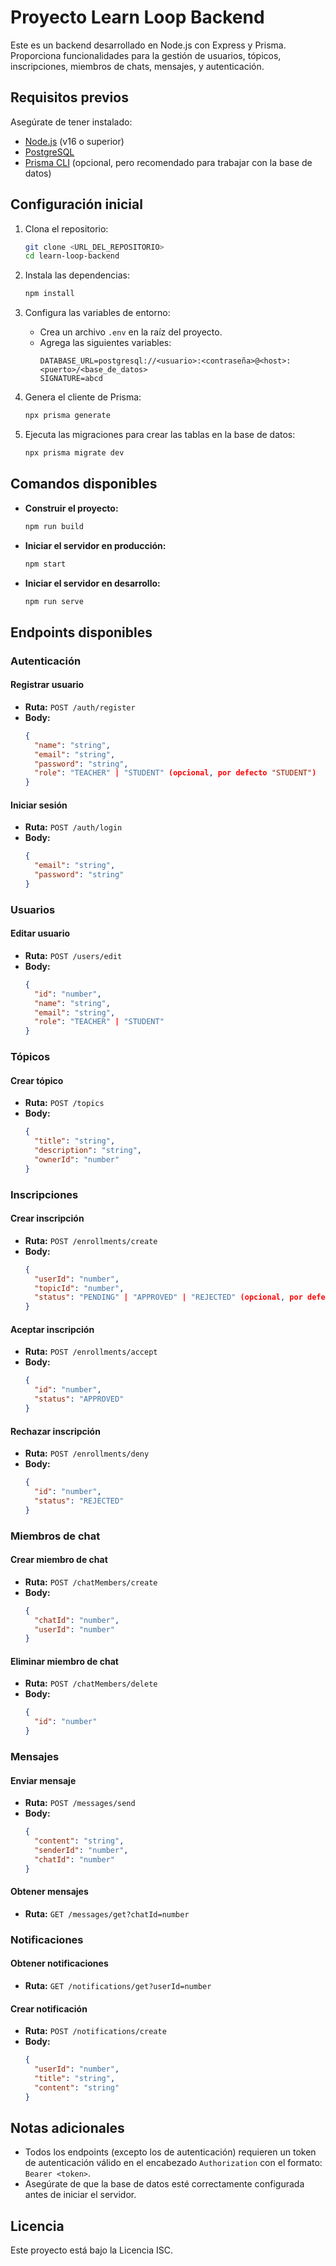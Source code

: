 # Proyecto Learn Loop Backend

Este es un backend desarrollado en Node.js con Express y Prisma. Proporciona funcionalidades para la gestión de usuarios, tópicos, inscripciones, miembros de chats, mensajes, y autenticación.

## Requisitos previos

Asegúrate de tener instalado:
- [Node.js](https://nodejs.org/) (v16 o superior)
- [PostgreSQL](https://www.postgresql.org/)
- [Prisma CLI](https://www.prisma.io/docs/getting-started/setup-prisma/start-from-scratch-typescript) (opcional, pero recomendado para trabajar con la base de datos)

## Configuración inicial

1. Clona el repositorio:
   ```bash
   git clone <URL_DEL_REPOSITORIO>
   cd learn-loop-backend
   ```

2. Instala las dependencias:
   ```bash
   npm install
   ```

3. Configura las variables de entorno:
    - Crea un archivo `.env` en la raíz del proyecto.
    - Agrega las siguientes variables:
      ```env
      DATABASE_URL=postgresql://<usuario>:<contraseña>@<host>:<puerto>/<base_de_datos>
      SIGNATURE=abcd
      ```

4. Genera el cliente de Prisma:
   ```bash
   npx prisma generate
   ```

5. Ejecuta las migraciones para crear las tablas en la base de datos:
   ```bash
   npx prisma migrate dev
   ```

## Comandos disponibles

- **Construir el proyecto:**
  ```bash
  npm run build
  ```

- **Iniciar el servidor en producción:**
  ```bash
  npm start
  ```

- **Iniciar el servidor en desarrollo:**
  ```bash
  npm run serve
  ```

## Endpoints disponibles

### Autenticación

#### Registrar usuario
- **Ruta:** `POST /auth/register`
- **Body:**
  ```json
  {
    "name": "string",
    "email": "string",
    "password": "string",
    "role": "TEACHER" | "STUDENT" (opcional, por defecto "STUDENT")
  }
  ```

#### Iniciar sesión
- **Ruta:** `POST /auth/login`
- **Body:**
  ```json
  {
    "email": "string",
    "password": "string"
  }
  ```

### Usuarios

#### Editar usuario
- **Ruta:** `POST /users/edit`
- **Body:**
  ```json
  {
    "id": "number",
    "name": "string",
    "email": "string",
    "role": "TEACHER" | "STUDENT"
  }
  ```

### Tópicos

#### Crear tópico
- **Ruta:** `POST /topics`
- **Body:**
  ```json
  {
    "title": "string",
    "description": "string",
    "ownerId": "number"
  }
  ```

### Inscripciones

#### Crear inscripción
- **Ruta:** `POST /enrollments/create`
- **Body:**
  ```json
  {
    "userId": "number",
    "topicId": "number",
    "status": "PENDING" | "APPROVED" | "REJECTED" (opcional, por defecto "PENDING")
  }
  ```

#### Aceptar inscripción
- **Ruta:** `POST /enrollments/accept`
- **Body:**
  ```json
  {
    "id": "number",
    "status": "APPROVED"
  }
  ```

#### Rechazar inscripción
- **Ruta:** `POST /enrollments/deny`
- **Body:**
  ```json
  {
    "id": "number",
    "status": "REJECTED"
  }
  ```

### Miembros de chat

#### Crear miembro de chat
- **Ruta:** `POST /chatMembers/create`
- **Body:**
  ```json
  {
    "chatId": "number",
    "userId": "number"
  }
  ```

#### Eliminar miembro de chat
- **Ruta:** `POST /chatMembers/delete`
- **Body:**
  ```json
  {
    "id": "number"
  }
  ```

### Mensajes

#### Enviar mensaje
- **Ruta:** `POST /messages/send`
- **Body:**
  ```json
  {
    "content": "string",
    "senderId": "number",
    "chatId": "number"
  }
  ```

#### Obtener mensajes
- **Ruta:** `GET /messages/get?chatId=number`
  
### Notificaciones

#### Obtener notificaciones
- **Ruta:** `GET /notifications/get?userId=number`

#### Crear notificación
- **Ruta:** `POST /notifications/create`
- **Body:**
  ```json
  {
    "userId": "number",
    "title": "string",
    "content": "string"
  }
  ```

## Notas adicionales

- Todos los endpoints (excepto los de autenticación) requieren un token de autenticación válido en el encabezado `Authorization` con el formato: `Bearer <token>`.
- Asegúrate de que la base de datos esté correctamente configurada antes de iniciar el servidor.

## Licencia

Este proyecto está bajo la Licencia ISC.

